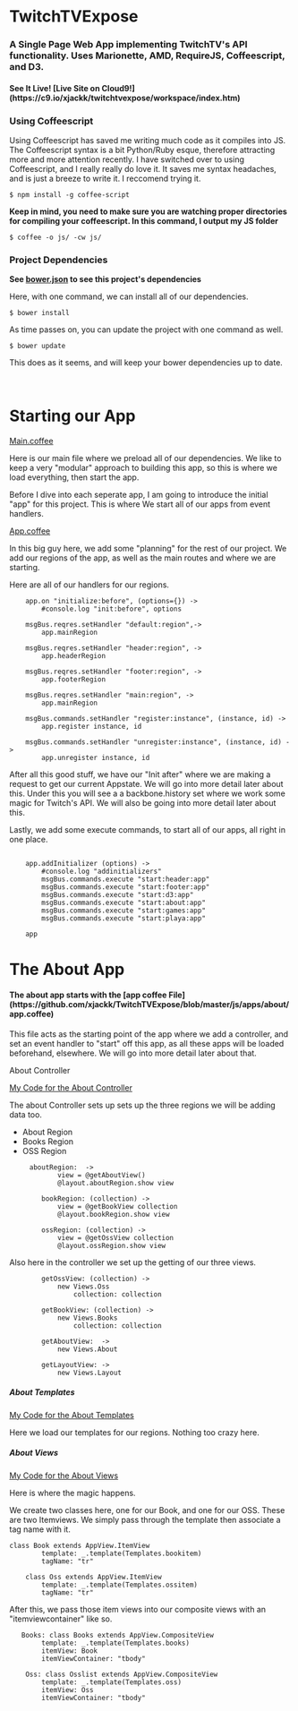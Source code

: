 TwitchTVExpose
==============


<h3>A Single Page Web App implementing TwitchTV's API functionality. Uses Marionette, AMD, RequireJS, Coffeescript, and D3.</h3>

<h4>See It Live! [Live Site on Cloud9!](https://c9.io/xjackk/twitchtvexpose/workspace/index.htm)</h4>

<h3>Using Coffeescript</h3>

Using Coffeescript has saved me writing much code as it compiles into JS. The Coffeescript syntax is a bit Python/Ruby esque, therefore attracting more and more attention recently.
I have switched over to using Coffeescript, and I really really do love it. It saves me syntax headaches, and is just a breeze to write it. I reccomend trying it.

~~~
$ npm install -g coffee-script
~~~

<strong>Keep in mind, you need to make sure you are watching proper directories for compiling your coffeescript. In this command, I output my JS folder</strong>

~~~
$ coffee -o js/ -cw js/
~~~

<h3>Project Dependencies</h3>

<strong>See [bower.json](https://github.com/xjackk/twitchtvexpose/blob/master/bower.json) to see this project's dependencies</strong>

Here, with one command, we can install all of our dependencies.

~~~
$ bower install
~~~

As time passes on, you can update the project with one command as well.

~~~
$ bower update
~~~

This does as it seems, and will keep your bower dependencies up to date.

<br>

Starting our App
==============

[Main.coffee](https://github.com/xjackk/TwitchTVExpose/blob/master/js/main.coffee)

Here is our main file where we preload all of our dependencies. We like to keep a very "modular" approach to building this app, so this is where we load everything, then start the app.

Before I dive into each seperate app, I am going to introduce the initial "app" for this project. This is where We start all of our apps from event handlers.

[App.coffee](https://github.com/xjackk/TwitchTVExpose/blob/master/js/app.coffee)

In this big guy here, we add some "planning" for the rest of our project. We add our regions of the app, as well as the main routes and where we are starting.

Here are all of our handlers for our regions.

```
    app.on "initialize:before", (options={}) ->
        #console.log "init:before", options

    msgBus.reqres.setHandler "default:region",->
        app.mainRegion

    msgBus.reqres.setHandler "header:region", ->
        app.headerRegion

    msgBus.reqres.setHandler "footer:region", ->
        app.footerRegion

    msgBus.reqres.setHandler "main:region", ->
        app.mainRegion

    msgBus.commands.setHandler "register:instance", (instance, id) ->
        app.register instance, id

    msgBus.commands.setHandler "unregister:instance", (instance, id) ->
        app.unregister instance, id
```
After all this good stuff, we have our "Init after" where we are making a request to get our current Appstate. We will go into more detail later about this.
Under this you will see a a backbone.history set where we work some magic for Twitch's API. We will also be going into more detail later about this.

Lastly, we add some execute commands, to start all of our apps, all right in one place.

```

    app.addInitializer (options) ->
        #console.log "addinitializers"
        msgBus.commands.execute "start:header:app"
        msgBus.commands.execute "start:footer:app"
        msgBus.commands.execute "start:d3:app"
        msgBus.commands.execute "start:about:app"
        msgBus.commands.execute "start:games:app"
        msgBus.commands.execute "start:playa:app"

    app

```

The About App
==============

<h4>The about app starts with the [app coffee File](https://github.com/xjackk/TwitchTVExpose/blob/master/js/apps/about/app.coffee)</h4>

This file acts as the starting point of the app where we add a controller, and set an event handler to "start" off this app, as all these apps will be loaded beforehand, elsewhere.
We will go into more detail later about that.

</h5>About Controller</h5>

[My Code for the About Controller](https://github.com/xjackk/TwitchTVExpose/blob/master/js/apps/about/show/controller.coffee)

The about Controller sets up sets up the three regions we will be adding data too.

+ About Region
+ Books Region
+ OSS Region


```
     aboutRegion:  ->
            view = @getAboutView()
            @layout.aboutRegion.show view

        bookRegion: (collection) ->
            view = @getBookView collection
            @layout.bookRegion.show view

        ossRegion: (collection) ->
            view = @getOssView collection
            @layout.ossRegion.show view

```

Also here in the controller we set up the getting of our three views.

```
        getOssView: (collection) ->
            new Views.Oss
                collection: collection

        getBookView: (collection) ->
            new Views.Books
                collection: collection

        getAboutView:  ->
            new Views.About

        getLayoutView: ->
            new Views.Layout
```

<h5>About Templates</h5>

[My Code for the About Templates](https://github.com/xjackk/TwitchTVExpose/blob/master/js/apps/about/show/templates.coffee)

Here we load our templates for our regions. Nothing too crazy here.


<h5>About Views</h5>

[My Code for the About Views](https://github.com/xjackk/TwitchTVExpose/blob/master/js/apps/about/show/views.coffee)

Here is where the magic happens.

We create two classes here, one for our Book, and one for our OSS. These are two Itemviews. We simply pass through the template then associate a tag name with it.


```
class Book extends AppView.ItemView
        template: _.template(Templates.bookitem)
        tagName: "tr"

    class Oss extends AppView.ItemView
        template: _.template(Templates.ossitem)
        tagName: "tr"
```

After this, we pass those item views into our composite views with an "itemviewcontainer" like so.


```
   Books: class Books extends AppView.CompositeView
        template: _.template(Templates.books)
        itemView: Book
        itemViewContainer: "tbody"

    Oss: class Osslist extends AppView.CompositeView
        template: _.template(Templates.oss)
        itemView: Oss
        itemViewContainer: "tbody"
```

